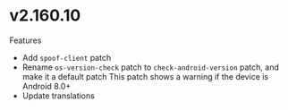 # v2.160.10
Features
- Add `spoof-client` patch
- Rename `os-version-check` patch to `check-android-version` patch, and make it a default patch
This patch shows a warning if the device is Android 8.0+
- Update translations
